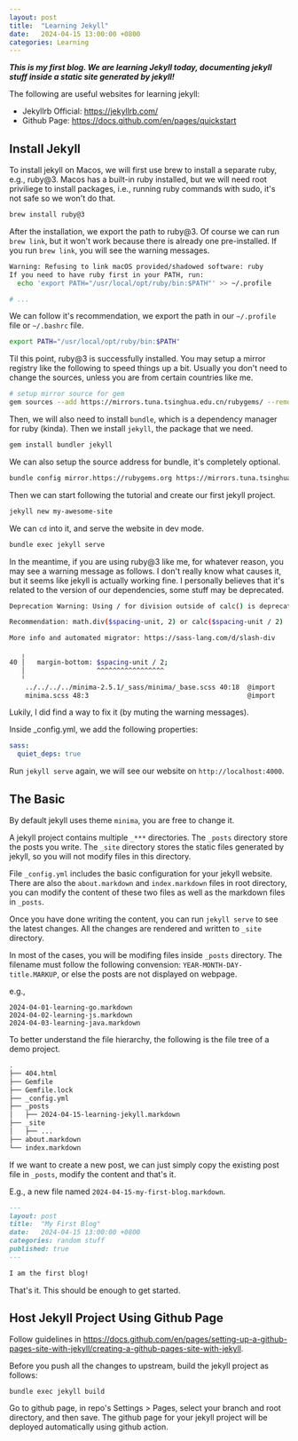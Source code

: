 ```yaml
---
layout: post
title:  "Learning Jekyll"
date:   2024-04-15 13:00:00 +0800
categories: Learning
---
```


***This is my first blog. We are learning Jekyll today, documenting jekyll stuff inside a static site generated by jekyll!***

The following are useful websites for learning jekyll:

- Jekyllrb Official: https://jekyllrb.com/
- Github Page: https://docs.github.com/en/pages/quickstart

## Install Jekyll

To install jekyll on Macos, we will first use brew to install a separate ruby, e.g., ruby@3. Macos has a built-in ruby installed, but we will need root priviliege to install packages, i.e., running ruby commands with sudo, it's not safe so we won't do that.

```sh
brew install ruby@3
```

After the installation, we export the path to ruby@3. Of course we can run `brew link`, but it won't work because there is already one pre-installed. If you run `brew link`, you will see the warning messages.

```sh
Warning: Refusing to link macOS provided/shadowed software: ruby
If you need to have ruby first in your PATH, run:
  echo 'export PATH="/usr/local/opt/ruby/bin:$PATH"' >> ~/.profile

# ...
```

We can follow it's recommendation, we export the path in our `~/.profile` file or `~/.bashrc` file.

```sh
export PATH="/usr/local/opt/ruby/bin:$PATH"
```

Til this point, ruby@3 is successfully installed. You may setup a mirror registry like the following to speed things up a bit. Usually you don't need to change the sources, unless you are from certain countries like me.

```sh
# setup mirror source for gem
gem sources --add https://mirrors.tuna.tsinghua.edu.cn/rubygems/ --remove https://rubygems.org/
```

Then, we will also need to install `bundle`, which is a dependency manager for ruby (kinda). Then we install `jekyll`, the package that we need.

```sh
gem install bundler jekyll
```

We can also setup the source address for bundle, it's completely optional.

```sh
bundle config mirror.https://rubygems.org https://mirrors.tuna.tsinghua.edu.cn/rubygems
```

Then we can start following the tutorial and create our first jekyll project.

```sh
jekyll new my-awesome-site
```

We can `cd` into it, and serve the website in dev mode.

```sh
bundle exec jekyll serve
```

In the meantime, if you are using ruby@3 like me, for whatever reason, you may see a warning message as follows. I don't really know what causes it, but it seems like jekyll is actually working fine. I personally believes that it's related to the version of our dependencies, some stuff may be deprecated.

```sh
Deprecation Warning: Using / for division outside of calc() is deprecated and will be removed in Dart Sass 2.0.0.

Recommendation: math.div($spacing-unit, 2) or calc($spacing-unit / 2)

More info and automated migrator: https://sass-lang.com/d/slash-div

   ╷
40 │   margin-bottom: $spacing-unit / 2;
   │                  ^^^^^^^^^^^^^^^^^
   ╵
    ../../../../minima-2.5.1/_sass/minima/_base.scss 40:18  @import
    minima.scss 48:3                                        @import
```

Lukily, I did find a way to fix it (by muting the warning messages).

Inside _config.yml, we add the following properties:

```yaml
sass:
  quiet_deps: true
```

Run `jekyll serve` again, we will see our website on `http://localhost:4000`.

## The Basic

By default jekyll uses theme `minima`, you are free to change it.

A jekyll project contains multiple `_***` directories. The `_posts` directory store the posts you write. The `_site` directory stores the static files generated by jekyll, so you will not modify files in this directory.

File `_config.yml` includes the basic configuration for your jekyll website. There are also the `about.markdown` and `index.markdown` files in root directory, you can modify the content of these two files as well as the markdown files in `_posts`.

Once you have done writing the content, you can run `jekyll serve` to see the latest changes. All the changes are rendered and written to `_site` directory.

In most of the cases, you will be modifing files inside `_posts` directory. The filename must follow the following convension: `YEAR-MONTH-DAY-title.MARKUP`, or else the posts are not displayed on webpage.

e.g.,

```
2024-04-01-learning-go.markdown
2024-04-02-learning-js.markdown
2024-04-03-learning-java.markdown
```

To better understand the file hierarchy, the following is the file tree of a demo project.

```sh
.
├── 404.html
├── Gemfile
├── Gemfile.lock
├── _config.yml
├── _posts
│   ├── 2024-04-15-learning-jekyll.markdown
├── _site
│   ├── ...
├── about.markdown
└── index.markdown
```

If we want to create a new post, we can just simply copy the existing post file in `_posts`, modify the content and that's it.

E.g., a new file named `2024-04-15-my-first-blog.markdown`.

```markdown
---
layout: post
title:  "My First Blog"
date:   2024-04-15 13:00:00 +0800
categories: random stuff
published: true
---

I am the first blog!
```

That's it. This should be enough to get started.

## Host Jekyll Project Using Github Page

Follow guidelines in https://docs.github.com/en/pages/setting-up-a-github-pages-site-with-jekyll/creating-a-github-pages-site-with-jekyll.

Before you push all the changes to upstream, build the jekyll project as follows:

```
bundle exec jekyll build
```

Go to github page, in repo's Settings > Pages, select your branch and root directory, and then save. The github page for your jekyll project will be deployed automatically using github action.